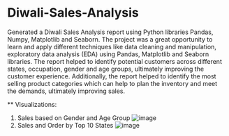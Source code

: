 # Diwali-Sales-Analysis
Generated a Diwali Sales Analysis report using Python libraries Pandas, Numpy, Matplotlib and Seaborn.
The project was a great opportunity to learn and apply different techniques like data cleaning and manipulation, exploratory data analysis (EDA) using Pandas, Matplotlib and Seaborn libraries.
The report helped to identify potential customers across different states, occupation, gender and age groups, ultimately improving the customer experience. Additionally, the report helped to identify the most selling product categories which can help to plan the inventory and meet the demands, ultimately improving sales.

** Visualizations:
1. Sales based on Gender and Age Group
   ![image](https://github.com/Aniket-SS16/Diwali-Sales-Analysis/assets/145046102/5a5ecd76-ef39-4465-a24b-668e014fb377)
2. Sales and Order by Top 10 States
   ![image](https://github.com/Aniket-SS16/Diwali-Sales-Analysis/assets/145046102/4e5244e6-90d7-465d-8bc5-56be8124069c)

